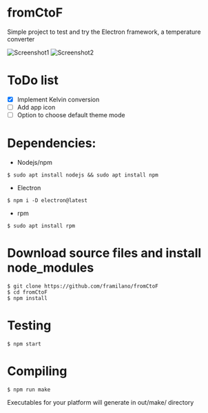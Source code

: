 # fromCtoF
Simple project to test and try the Electron framework, a temperature converter

![Screenshot1](https://i.imgur.com/CGs7BKV.png)
![Screenshot2](https://i.imgur.com/Sno95kQ.png)

# ToDo list
-  [x] Implement Kelvin conversion
-  [ ] Add app icon
-  [ ] Option to choose default theme mode

# Dependencies:

+ Nodejs/npm

```$ sudo apt install nodejs && sudo apt install npm```

+ Electron

```$ npm i -D electron@latest```

+ rpm

```$ sudo apt install rpm```

# Download source files and install node_modules
```
$ git clone https://github.com/framilano/fromCtoF
$ cd fromCtoF
$ npm install
```
# Testing
```
$ npm start
```
# Compiling
```
$ npm run make 
```

Executables for your platform will generate in out/make/ directory

